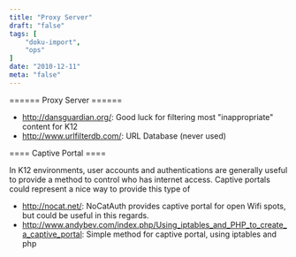 ```yaml
---
title: "Proxy Server"
draft: "false"
tags: [
    "doku-import",
    "ops"
]
date: "2010-12-11"
meta: "false"
---
```


====== Proxy Server ======

  * http://dansguardian.org/: Good luck for filtering most "inappropriate" content for K12
  * http://www.urlfilterdb.com/: URL Database (never used)

==== Captive Portal ====

In K12 environments, user accounts and authentications are generally useful to provide a method to control who has internet access.  Captive portals could represent a nice way to provide this type of 

  * http://nocat.net/: NoCatAuth provides captive portal for open Wifi spots, but could be useful in this regards.
  * http://www.andybev.com/index.php/Using_iptables_and_PHP_to_create_a_captive_portal: Simple method for captive portal, using iptables and php



